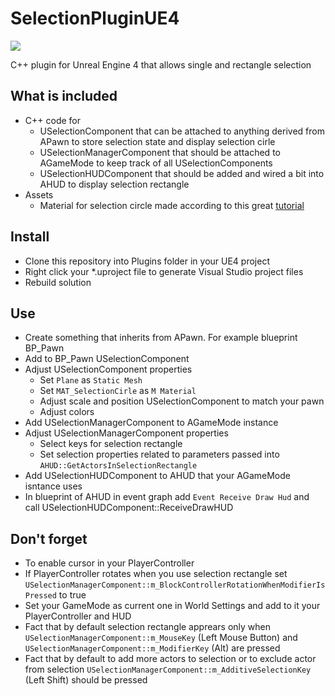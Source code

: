 # SelectionPluginUE4

![](Resources/SelectionDemo.gif)

C++ plugin for Unreal Engine 4 that allows single and rectangle selection

## What is included

* C++ code for
  * USelectionComponent that can be attached to anything derived from APawn to store selection state and display selection cirle
  * USelectionManagerComponent that should be attached to AGameMode to keep track of all USelectionComponents
  * USelectionHUDComponent that should be added and wired a bit into AHUD to display selection rectangle
* Assets
  * Material for selection circle made according to this great [tutorial](https://www.youtube.com/watch?v=uwi6UDiNNX8)

## Install

* Clone this repository into Plugins folder in your UE4 project
* Right click your *.uproject file to generate Visual Studio project files
* Rebuild solution

## Use

* Create something that inherits from APawn. For example blueprint BP_Pawn
* Add to BP_Pawn USelectionComponent
* Adjust USelectionComponent properties
  * Set `Plane` as `Static Mesh`
  * Set `MAT_SelectionCirle` as `M Material`
  * Adjust scale and position USelectionComponent to match your pawn 
  * Adjust colors
* Add USelectionManagerComponent to AGameMode instance
* Adjust USelectionManagerComponent properties
  * Select keys for selection rectangle
  * Set selection properties related to parameters passed into `AHUD::GetActorsInSelectionRectangle`
* Add USelectionHUDComponent to AHUD that your AGameMode isntance uses
* In blueprint of AHUD in event graph add `Event Receive Draw Hud` and call USelectionHUDComponent::ReceiveDrawHUD

## Don't forget 
* To enable cursor in your PlayerController
* If PlayerController rotates when you use selection rectangle set `USelectionManagerComponent::m_BlockControllerRotationWhenModifierIsPressed` to true
* Set your GameMode as current one in World Settings and add to it your PlayerController and HUD
* Fact that by default selection rectangle apprears only when `USelectionManagerComponent::m_MouseKey` (Left Mouse Button) and `USelectionManagerComponent::m_ModifierKey` (Alt) are pressed
* Fact that by default to add more actors to selection or to exclude actor from selection `USelectionManagerComponent::m_AdditiveSelectionKey` (Left Shift) should be pressed

